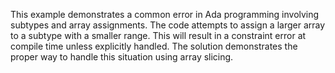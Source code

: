This example demonstrates a common error in Ada programming involving subtypes and array assignments.  The code attempts to assign a larger array to a subtype with a smaller range. This will result in a constraint error at compile time unless explicitly handled. The solution demonstrates the proper way to handle this situation using array slicing.